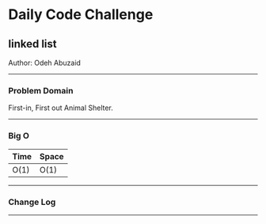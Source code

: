# Daily Code Challenge

## linked list
Author: Odeh Abuzaid

---

### Problem Domain
First-in, First out Animal Shelter.

---
### Big O



| Time | Space |
| :----------- | :----------- |
| O(1) | O(1) |

---

### Change Log
***





